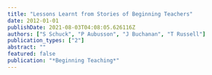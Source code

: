 ```yaml
---
title: "Lessons Learnt from Stories of Beginning Teachers"
date: 2012-01-01
publishDate: 2021-08-03T04:08:05.626116Z
authors: ["S Schuck", "P Aubusson", "J Buchanan", "T Russell"]
publication_types: ["2"]
abstract: ""
featured: false
publication: "*Beginning Teaching*"
---
```



